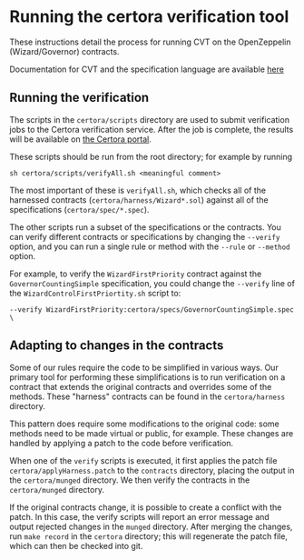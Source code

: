 # Running the certora verification tool

These instructions detail the process for running CVT on the OpenZeppelin (Wizard/Governor) contracts.

Documentation for CVT and the specification language are available
[here](https://certora.atlassian.net/wiki/spaces/CPD/overview)

## Running the verification

The scripts in the `certora/scripts` directory are used to submit verification
jobs to the Certora verification service. After the job is complete, the results will be available on
[the Certora portal](https://vaas-stg.certora.com/).

These scripts should be run from the root directory; for example by running

```
sh certora/scripts/verifyAll.sh <meaningful comment>
```

The most important of these is `verifyAll.sh`, which checks
all of the harnessed contracts (`certora/harness/Wizard*.sol`) against all of
the specifications (`certora/spec/*.spec`).

The other scripts run a subset of the specifications or the contracts. You can
verify different contracts or specifications by changing the `--verify` option,
and you can run a single rule or method with the `--rule` or `--method` option.

For example, to verify the `WizardFirstPriority` contract against the
`GovernorCountingSimple` specification, you could change the `--verify` line of
the `WizardControlFirstPriortity.sh` script to:

```
--verify WizardFirstPriority:certora/specs/GovernorCountingSimple.spec \
```

## Adapting to changes in the contracts

Some of our rules require the code to be simplified in various ways. Our
primary tool for performing these simplifications is to run verification on a
contract that extends the original contracts and overrides some of the methods.
These "harness" contracts can be found in the `certora/harness` directory.

This pattern does require some modifications to the original code: some methods
need to be made virtual or public, for example. These changes are handled by
applying a patch to the code before verification.

When one of the `verify` scripts is executed, it first applies the patch file
`certora/applyHarness.patch` to the `contracts` directory, placing the output
in the `certora/munged` directory. We then verify the contracts in the
`certora/munged` directory.

If the original contracts change, it is possible to create a conflict with the
patch. In this case, the verify scripts will report an error message and output
rejected changes in the `munged` directory. After merging the changes, run
`make record` in the `certora` directory; this will regenerate the patch file,
which can then be checked into git.
